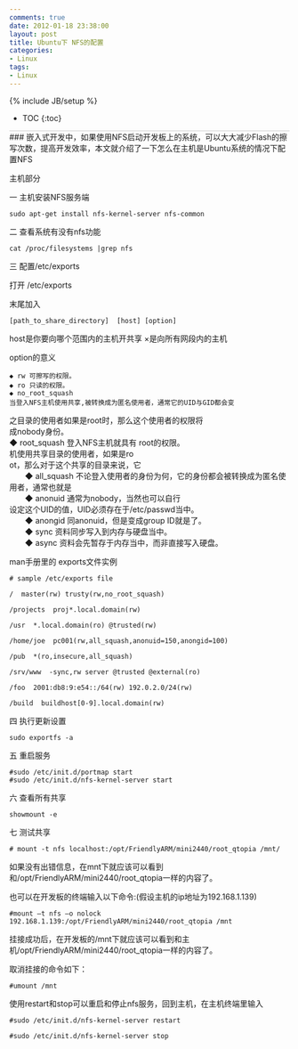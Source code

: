 ```yaml
---
comments: true
date: 2012-01-18 23:38:00
layout: post
title: Ubuntu下 NFS的配置
categories:
- Linux
tags:
- Linux
---
```


{% include JB/setup %}
* TOC
{:toc}
<div style="border-bottom: 1px solid #ccc;line-height: 1.3em;"></div>
###   嵌入式开发中，如果使用NFS启动开发板上的系统，可以大大减少Flash的擦写次数，提高开发效率，本文就介绍了一下怎么在主机是Ubuntu系统的情况下配置NFS


主机部分

  


一  主机安装NFS服务端

    sudo apt-get install nfs-kernel-server nfs-common

  


二  查看系统有没有nfs功能

    cat /proc/filesystems |grep nfs

三  配置/etc/exports

打开 /etc/exports

末尾加入

    [path_to_share_directory]  [host] [option]

  


  


host是你要向哪个范围内的主机开共享 ×是向所有网段内的主机

option的意义

    ◆ rw 可擦写的权限。   
    ◆ ro 只读的权限。   
    ◆ no_root_squash 
    当登入NFS主机使用共享,被转换成为匿名使用者，通常它的UID与GID都会变  
之目录的使用者如果是root时，那么这个使用者的权限将  
成nobody身份。  
    ◆ root_squash 
    登入NFS主机就具有 root的权限。  
机使用共享目录的使用者，如果是ro  
ot，那么对于这个共享的目录来说，它  
　　◆ all_squash 不论登入使用者的身份为何，它的身份都会被转换成为匿名使用者，通常也就是  
　　◆ anonuid 通常为nobody，当然也可以自行  
设定这个UID的值，UID必须存在于/etc/passwd当中。  
　　◆ anongid 同anonuid，但是变成group ID就是了。   
　　◆ sync 资料同步写入到内存与硬盘当中。   
　　◆ async 资料会先暂存于内存当中，而非直接写入硬盘。    


  


  


man手册里的 exports文件实例

    # sample /etc/exports file

    /  master(rw) trusty(rw,no_root_squash)

    /projects  proj*.local.domain(rw)

    /usr  *.local.domain(ro) @trusted(rw)

    /home/joe  pc001(rw,all_squash,anonuid=150,anongid=100)

    /pub  *(ro,insecure,all_squash)

    /srv/www  -sync,rw server @trusted @external(ro)

    /foo  2001:db8:9:e54::/64(rw) 192.0.2.0/24(rw)

    /build  buildhost[0-9].local.domain(rw)

  


  


四 执行更新设置

    sudo exportfs -a   


五  重启服务

    #sudo /etc/init.d/portmap start  
    #sudo /etc/init.d/nfs-kernel-server start  


  


六 查看所有共享

    showmount -e

七 测试共享

    # mount -t nfs localhost:/opt/FriendlyARM/mini2440/root_qtopia /mnt/

  


如果没有出错信息，在mnt下就应该可以看到和/opt/FriendlyARM/mini2440/root_qtopia一样的内容了。  


也可以在开发板的终端输入以下命令:(假设主机的ip地址为192.168.1.139)

    #mount –t nfs –o nolock 192.168.1.139:/opt/FriendlyARM/mini2440/root_qtopia /mnt

挂接成功后，在开发板的/mnt下就应该可以看到和主机/opt/FriendlyARM/mini2440/root_qtopia一样的内容了。

取消挂接的命令如下：

    #umount /mnt

使用restart和stop可以重启和停止nfs服务，回到主机，在主机终端里输入

    #sudo /etc/init.d/nfs-kernel-server restart

    #sudo /etc/init.d/nfs-kernel-server stop

  


 

